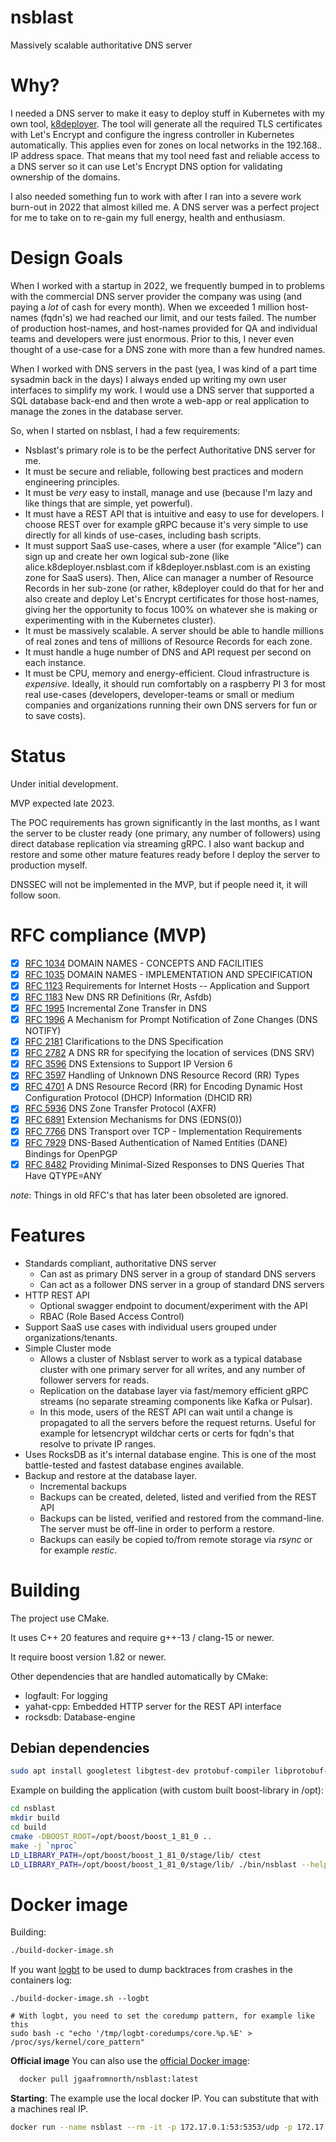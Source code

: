 # nsblast
Massively scalable authoritative DNS server

# Why?
I needed a DNS server to make it easy to deploy stuff in Kubernetes with my own tool, [k8deployer](https://github.com/jgaa/k8deployer). The tool will generate all the required TLS certificates with Let's Encrypt and configure the ingress controller in Kubernetes automatically. This applies even for zones on local networks in the 192.168.*.* IP address space. That means that my tool need fast and reliable access to a DNS server so it can use Let's Encrypt DNS option for validating ownership of the domains.

I also needed something fun to work with after I ran into a severe work burn-out in 2022 that almost killed me. A DNS server was a perfect project for me to take on to re-gain my full energy, health and enthusiasm. 

# Design Goals
When I worked with a startup in 2022, we frequently bumped in to problems with the commercial DNS server provider the company was using (and paying a *lot* of cash for every month). When we exceeded 1 million host-names (fqdn's) we had reached our limit, and our tests failed. The number of production host-names, and host-names provided for QA and individual teams and developers were just enormous. Prior to this, I never even thought of a use-case for a DNS zone with more than a few hundred names. 

When I worked with DNS servers in the past (yea, I was kind of a part time sysadmin back in the days) I always ended up writing my own user interfaces to simplify my work. I would use a DNS server that supported a SQL database back-end and then wrote a web-app or real application to manage the zones in the database server. 

So, when I started on nsblast, I had a few requirements:
- Nsblast's primary role is to be the perfect Authoritative DNS server for me.
- It must be secure and reliable, following best practices and modern engineering principles. 
- It must be *very* easy to install, manage and use (because I'm lazy and like things that are simple, yet powerful).
- It must have a REST API that is intuitive and easy to use for developers. I choose REST over for example gRPC because it's very simple to use directly for all kinds of use-cases, including bash scripts. 
- It must support SaaS use-cases, where a user (for example "Alice") can sign up and create her own logical sub-zone (like alice.k8deployer.nsblast.com if k8deployer.nsblast.com is an existing zone for SaaS users). Then, Alice can manager a number of Resource Records in her sub-zone (or rather, k8deployer could do that for her and also create and deploy Let's Encrypt certificates for those host-names, giving her the opportunity to focus 100% on whatever she is making or experimenting with in the Kubernetes cluster). 
- It must be massively scalable. A server should be able to handle millions of real zones and tens of millions of Resource Records for each zone. 
- It must handle a huge number of DNS and API request per second on each instance. 
- It must be CPU, memory and energy-efficient. Cloud infrastructure is *expensive*. Ideally, it should run comfortably on a raspberry PI 3 for most real use-cases (developers, developer-teams or small or medium companies and organizations running their own DNS servers for fun or to save costs).

# Status
Under initial development.

MVP expected late 2023. 

The POC requirements has grown significantly in the last months, as
I want the server to be cluster ready (one primary, any number of followers)
using direct database replication via streaming gRPC. 
I also want backup and restore and some other mature features ready
before I deploy the server to production myself.

DNSSEC will not be implemented in the MVP, but if people need it, it will follow soon.

# RFC compliance (MVP)

- [x] [RFC 1034](https://www.rfc-editor.org/rfc/rfc1034) DOMAIN NAMES - CONCEPTS AND FACILITIES
- [x] [RFC 1035](https://www.rfc-editor.org/rfc/rfc1035) DOMAIN NAMES - IMPLEMENTATION AND SPECIFICATION
- [x] [RFC 1123](https://www.rfc-editor.org/rfc/rfc1123) Requirements for Internet Hosts -- Application and Support
- [x] [RFC 1183](https://www.rfc-editor.org/rfc/rfc1183) New DNS RR Definitions (Rr, Asfdb)
- [x] [RFC 1995](https://www.rfc-editor.org/rfc/rfc1995) Incremental Zone Transfer in DNS
- [x] [RFC 1996](https://www.rfc-editor.org/rfc/rfc1996) A Mechanism for Prompt Notification of Zone Changes (DNS NOTIFY)
- [x] [RFC 2181](https://www.rfc-editor.org/rfc/rfc2181) Clarifications to the DNS Specification
- [x] [RFC 2782](https://www.rfc-editor.org/rfc/rfc2782) A DNS RR for specifying the location of services (DNS SRV)
- [x] [RFC 3596](https://www.rfc-editor.org/rfc/rfc3596) DNS Extensions to Support IP Version 6
- [x] [RFC 3597](https://www.rfc-editor.org/rfc/rfc3597) Handling of Unknown DNS Resource Record (RR) Types
- [x] [RFC 4701](https://www.rfc-editor.org/rfc/rfc4701) A DNS Resource Record (RR) for Encoding Dynamic Host Configuration Protocol (DHCP) Information (DHCID RR)
- [x] [RFC 5936](https://www.rfc-editor.org/rfc/rfc5936) DNS Zone Transfer Protocol (AXFR)
- [x] [RFC 6891](https://www.rfc-editor.org/rfc/rfc6891) Extension Mechanisms for DNS (EDNS(0))
- [x] [RFC 7766](https://www.rfc-editor.org/rfc/rfc7766) DNS Transport over TCP - Implementation Requirements
- [x] [RFC 7929](https://www.rfc-editor.org/rfc/rfc7929) DNS-Based Authentication of Named Entities (DANE) Bindings for OpenPGP
- [x] [RFC 8482](https://www.rfc-editor.org/rfc/rfc8482) Providing Minimal-Sized Responses to DNS Queries That Have QTYPE=ANY

*note*: Things in old RFC's that has later been obsoleted are ignored.

# Features
- Standards compliant, authoritative DNS server
  - Can ast as primary DNS server in a group of standard DNS servers
  - Can act as a follower DNS server in a group of standard DNS servers
- HTTP REST API
  - Optional swagger endpoint to document/experiment with the API
  - RBAC (Role Based Access Control)
- Support SaaS use cases with individual users grouped under organizations/tenants. 
- Simple Cluster mode
  - Allows a cluster of Nsblast server to work as a typical database cluster with one primary server for all writes, and any number of follower servers for reads.
  - Replication on the database layer via fast/memory efficient gRPC streams (no separate streaming components like Kafka or Pulsar).
  - In this mode, users of the REST API can wait until a change is propagated to all the servers before the request returns. Useful for example for letsencrypt wildchar certs or certs for fqdn's that resolve to private IP ranges.
- Uses RocksDB as it's internal database engine. This is one of the most battle-tested and fastest database engines available.
- Backup and restore at the database layer.
  - Incremental backups
  - Backups can be created, deleted, listed and verified from the REST API
  - Backups can be listed, verified and restored from the command-line. The server must be off-line in order to perform a restore.
  - Backups can easily be copied to/from remote storage via *rsync* or for example *restic*.

# Building
The project use CMake.

It uses C++ 20 features and require g++-13 / clang-15 or newer.

It require boost version 1.82 or newer.

Other dependencies that are handled automatically by CMake:

- logfault:  For logging
- yahat-cpp: Embedded HTTP server for the REST API interface
- rocksdb:   Database-engine

## Debian dependencies
```sh
sudo apt install googletest libgtest-dev protobuf-compiler libprotobuf-dev libicu-dev libsnappy-dev libssl-dev libz3-dev libgflags-dev libbz2-dev liblz4-dev libgrpc-dev libgrpc++-dev grpc-proto protobuf-compiler-grpc
```

Example on building the application (with custom built boost-library in /opt):
```sh
cd nsblast
mkdir build
cd build
cmake -DBOOST_ROOT=/opt/boost/boost_1_81_0 ..
make -j `nproc`
LD_LIBRARY_PATH=/opt/boost/boost_1_81_0/stage/lib/ ctest
LD_LIBRARY_PATH=/opt/boost/boost_1_81_0/stage/lib/ ./bin/nsblast --help
```

# Docker image

Building:
```sh
./build-docker-image.sh
```

If you want [logbt](https://github.com/mapbox/logbt) to be used to dump backtraces from crashes in the containers log:
```
./build-docker-image.sh --logbt

# With logbt, you need to set the coredump pattern, for example like this
sudo bash -c "echo '/tmp/logbt-coredumps/core.%p.%E' > /proc/sys/kernel/core_pattern"
```

**Official image**
You can also use the [official Docker image](https://hub.docker.com/repository/docker/jgaafromnorth/nsblast/general):
```sh
  docker pull jgaafromnorth/nsblast:latest
```

**Starting**:
The example use the local docker IP. You can substitute that with a machines real IP.

```sh
docker run --name nsblast --rm -it -p 172.17.0.1:53:5353/udp -p 172.17.0.1:53:5353/tcp -p 172.17.0.1:80:8080/tcp jgaafromnorth/nsblast -l trace --dns-udp-port 5353 --dns-tcp-port 5353 --http-port 8080 --dns-endpoint 0.0.0.0 --http-endpoint 0.0.0.0
```
